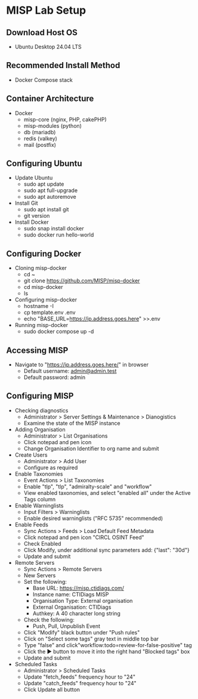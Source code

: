 # MISP Lab Setup

## Download Host OS
- Ubuntu Desktop 24.04 LTS

## Recommended Install Method
- Docker Compose stack

## Container Architecture
- Docker
  * misp-core (nginx, PHP, cakePHP)
  * misp-modules (python)
  * db (mariadb)
  * redis (valkey)
  * mail (postfix)

## Configuring Ubuntu
- Update Ubuntu
  * sudo apt update
  * sudo apt full-upgrade
  * sudo apt autoremove
- Install Git
  * sudo apt install git
  * git version
- Install Docker
  * sudo snap install docker
  * sudo docker run hello-world

## Configuring Docker
- Cloning misp-docker
  * cd ~
  * git clone https://github.com/MISP/misp-docker
  * cd misp-docker
  * ls
- Configuring misp-docker
  * hostname -I
  * cp template.env .env
  * echo "BASE_URL=https://ip.address.goes.here" >>.env
- Running misp-docker
  * sudo docker compose up -d
   
## Accessing MISP
- Navigate to "https://ip.address.goes.here/" in browser
  * Default username: admin@admin.test
  * Default password: admin

## Configuring MISP
- Checking diagnostics
  * Administrator > Server Settings & Maintenance > Dianogistics
  * Examine the state of the MISP instance
- Adding Organisation
  * Administrator > List Organisations
  * Click notepad and pen icon
  * Change Organisation Identifier to org name and submit
- Create Users
  * Administrator > Add User
  * Configure as required
- Enable Taxonomies
  * Event Actions > List Taxonomies
  * Enable "tlp", "tlp", "admiralty-scale" and "workflow"
  * View enabled taxonomies, and select "enabled all" under the Active Tags column
- Enable Warninglists
  * Input Filters > Warninglists
  * Enable desired warninglists ("RFC 5735" recommended)
- Enable Feeds
  * Sync Actions > Feeds > Load Default Feed Metadata
  * Click notepad and pen icon "CIRCL OSINT Feed"
  * Check Enabled
  * Click Modify, under additional sync parameters add: {"last": "30d"}
  * Update and submit
- Remote Servers
  * Sync Actions > Remote Servers
  * New Servers
  * Set the following:
     - Base URL: https://misp.ctidiags.com/
     - Instance name: CTIDiags MISP
     - Organisation Type: External organisation
     - External Organisation: CTIDiags
     - Authkey: A 40 character long string
   * Check the following:
     - Push, Pull, Unpublish Event
   * Click "Modify" black button under "Push rules"
   * Click on "Select some tags" gray text in middle top bar
   * Type "false" and click"workflow:todo=review-for-false-positive" tag
   * Click the ▶ button to move it into the right hand "Blocked tags" box
   * Update and submit
 - Scheduled Tasks
   * Administrator > Scheduled Tasks
   * Update "fetch_feeds" frequency hour to "24"
   * Update "catch_feeds" frequency hour to "24"
   * Click Update all button
